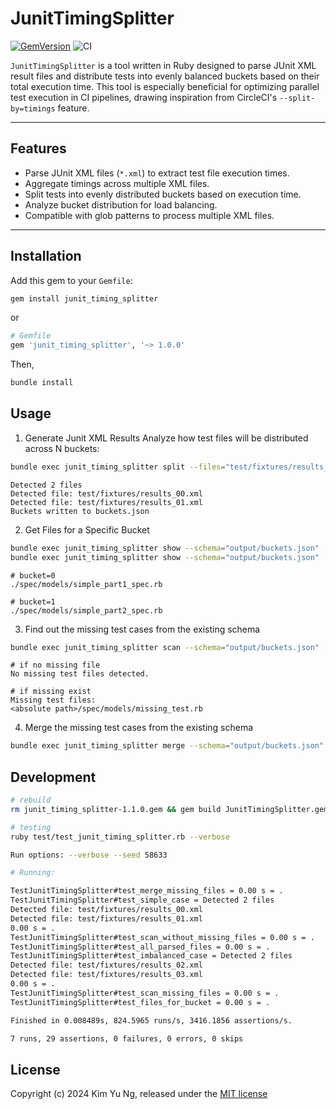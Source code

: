 # JunitTimingSplitter

[![GemVersion](https://img.shields.io/gem/v/junit_timing_splitter.svg?style=flat)](https://rubygems.org/gems/junit_timing_splitter)
![CI](https://github.com/kimyu92/junit_timing_splitter/workflows/CI/badge.svg)

`JunitTimingSplitter` is a tool written in Ruby designed to parse JUnit XML result files and distribute tests into evenly balanced buckets based on their total execution time. This tool is especially beneficial for optimizing parallel test execution in CI pipelines, drawing inspiration from CircleCI's `--split-by=timings` feature.

---

## Features

- Parse JUnit XML files (`*.xml`) to extract test file execution times.
- Aggregate timings across multiple XML files.
- Split tests into evenly distributed buckets based on execution time.
- Analyze bucket distribution for load balancing.
- Compatible with glob patterns to process multiple XML files.

---

## Installation

Add this gem to your `Gemfile`:

```sh
gem install junit_timing_splitter
```

or

```ruby
# Gemfile
gem 'junit_timing_splitter', '~> 1.0.0'
```

Then,

```sh
bundle install
```

## Usage
1. Generate Junit XML Results
Analyze how test files will be distributed across N buckets:

```sh
bundle exec junit_timing_splitter split --files="test/fixtures/results_0[0|1].xml" --buckets=2 --schema="output/buckets.json"
```

```
Detected 2 files
Detected file: test/fixtures/results_00.xml
Detected file: test/fixtures/results_01.xml
Buckets written to buckets.json
```

2. Get Files for a Specific Bucket
```sh
bundle exec junit_timing_splitter show --schema="output/buckets.json" --bucket=0
bundle exec junit_timing_splitter show --schema="output/buckets.json" --bucket=1
```

```
# bucket=0
./spec/models/simple_part1_spec.rb

# bucket=1
./spec/models/simple_part2_spec.rb
```

3. Find out the missing test cases from the existing schema

```sh
bundle exec junit_timing_splitter scan --schema="output/buckets.json" --files="./spec/**/*.rb"
```

```
# if no missing file
No missing test files detected.

# if missing exist
Missing test files:
<absolute path>/spec/models/missing_test.rb
```

4. Merge the missing test cases from the existing schema
```sh
bundle exec junit_timing_splitter merge --schema="output/buckets.json" --files="./spec/**/*_spec.rb"
```

## Development

```sh
# rebuild
rm junit_timing_splitter-1.1.0.gem && gem build JunitTimingSplitter.gemspec && gem install junit_timing_splitter-1.1.0.gem
```

```sh
# testing
ruby test/test_junit_timing_splitter.rb --verbose

Run options: --verbose --seed 58633

# Running:

TestJunitTimingSplitter#test_merge_missing_files = 0.00 s = .
TestJunitTimingSplitter#test_simple_case = Detected 2 files
Detected file: test/fixtures/results_00.xml
Detected file: test/fixtures/results_01.xml
0.00 s = .
TestJunitTimingSplitter#test_scan_without_missing_files = 0.00 s = .
TestJunitTimingSplitter#test_all_parsed_files = 0.00 s = .
TestJunitTimingSplitter#test_imbalanced_case = Detected 2 files
Detected file: test/fixtures/results_02.xml
Detected file: test/fixtures/results_03.xml
0.00 s = .
TestJunitTimingSplitter#test_scan_missing_files = 0.00 s = .
TestJunitTimingSplitter#test_files_for_bucket = 0.00 s = .

Finished in 0.008489s, 824.5965 runs/s, 3416.1856 assertions/s.

7 runs, 29 assertions, 0 failures, 0 errors, 0 skips
```

## License
Copyright (c) 2024 Kim Yu Ng, released under the [MIT license](LICENSE.md)
